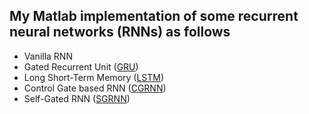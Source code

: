 
## My Matlab implementation of some recurrent neural networks (RNNs) as follows
* Vanilla RNN 
* Gated Recurrent Unit ([GRU](https://arxiv.org/abs/1406.1078)) 
* Long Short-Term Memory ([LSTM](https://arxiv.org/abs/1303.5778)) 
* Control Gate based RNN ([CGRNN](https://dl.acm.org/citation.cfm?doid=2964284.2967249))
* Self-Gated RNN ([SGRNN](https://dl.acm.org/citation.cfm?doid=3126686.3126764))
